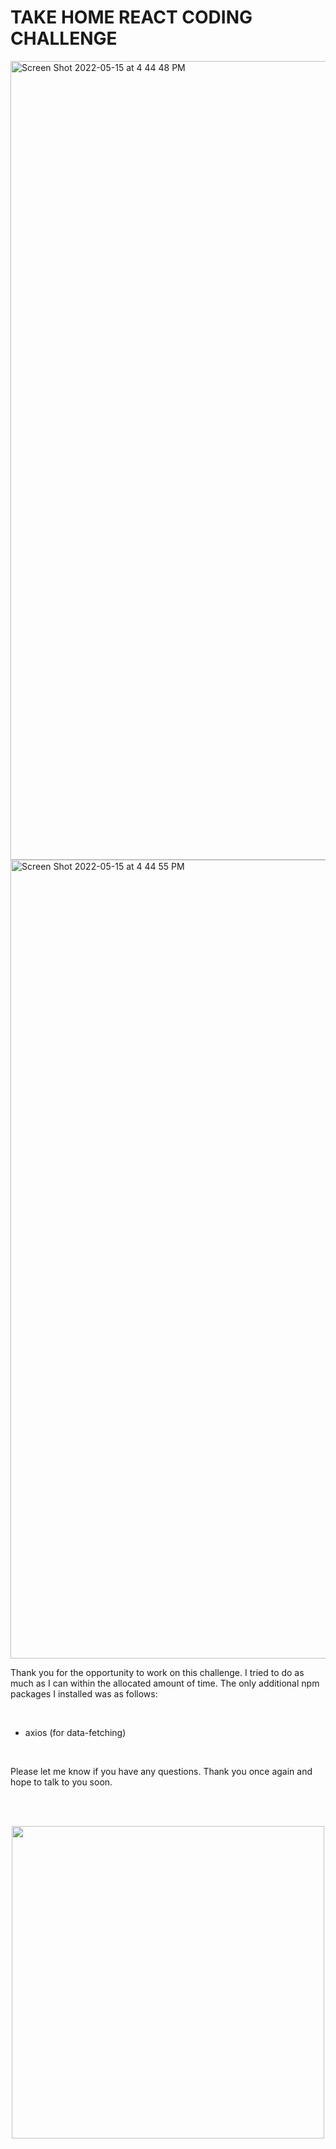 # TAKE HOME REACT CODING CHALLENGE

<img width="1278" alt="Screen Shot 2022-05-15 at 4 44 48 PM" src="https://user-images.githubusercontent.com/101300138/168499465-f99f0dbf-e687-4d10-bbce-59eab4e4dfac.png">

<img width="1278" alt="Screen Shot 2022-05-15 at 4 44 55 PM" src="https://user-images.githubusercontent.com/101300138/168499477-2a8aee93-cc05-461a-bc18-c9ebf7044b8d.png">


<br>

Thank you for the opportunity to work on this challenge. I tried to do as much as I can within the allocated amount of time. The only additional npm packages I installed was as follows:

<br>

- axios (for data-fetching)

<br>

Please let me know if you have any questions. Thank you once again and hope to talk to you soon.

<br />
<br />

<p align="center">
  <img src="https://user-images.githubusercontent.com/101300138/168452030-a04b6849-a7da-4331-92bd-9c57da9613aa.svg" width="500px" />
</p>
